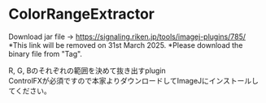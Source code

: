 # ColorRangeExtractor

Download jar file -> https://signaling.riken.jp/tools/imagej-plugins/785/  
  *This link will be removed on 31st March 2025. 
  *Please download the binary file from "Tag".
  
R, G, Bのそれぞれの範囲を決めて抜き出すplugin  
ControlFXが必須ですので本家よりダウンロードしてImageJにインストールしてください。  
